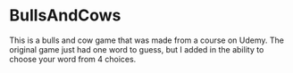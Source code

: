 # BullsAndCows
This is a bulls and cow game that was made from a course on Udemy. The original game just had one word to guess, but I added in the ability to choose your word from 4 choices.
